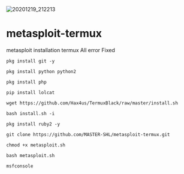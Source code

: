 ![20201219_212213](https://user-images.githubusercontent.com/73161515/114508343-ded95080-9c51-11eb-956e-b553b7e6c3a4.jpg)
# metasploit-termux
metasploit installation termux All error Fixed
```
pkg install git -y
```
```
pkg install python python2
```
```
pkg install php
```
```
pip install lolcat
```
```
wget https://github.com/Hax4us/TermuxBlack/raw/master/install.sh
```
```
bash install.sh -i
```
```
pkg install ruby2 -y
```
```
git clone https://github.com/MASTER-SHL/metasploit-termux.git
```
```
chmod +x metasploit.sh
```
```
bash metasploit.sh
```
```
msfconsole
```
